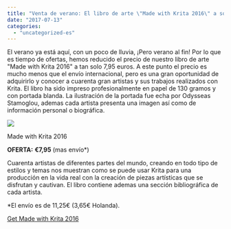 ```yaml
---
title: "Venta de verano: El libro de arte \"Made with Krita 2016\" a solo €7,95."
date: "2017-07-13"
categories: 
  - "uncategorized-es"
---
```


El verano ya está aquí, con un poco de lluvia, ¡Pero verano al fin! Por lo que es tiempo de ofertas, hemos reducido el precio de nuestro libro de arte "Made with Krita 2016" a tan solo 7,95 euros. A este punto el precio es mucho menos que el envío internacional, pero es una gran oportunidad de adquirirlo y conocer a cuarenta gran artistas y sus trabajos realizados con Krita. El libro ha sido impreso profesionalmente en papel de 130 gramos y con portada blanda. La ilustración de la portada fue echa por Odysseas Stamoglou, ademas cada artista presenta una imagen así como de información personal o biográfica.

<script src="https://gumroad.com/js/gumroad.js"></script>

![](/images/posts/2017/cover_small.png)

Made with Krita 2016

**OFERTA:** **€7,95** (mas envío\*)

Cuarenta artistas de diferentes partes del mundo, creando en todo tipo de estilos y temas nos muestran como se puede usar Krita para una producción en la vida real con la creación de piezas artísticas que se disfrutan y cautivan. El libro contiene ademas una sección bibliográfica de cada artista.

\*El envío es de 11,25€ (3,65€ Holanda).

[Get Made with Krita 2016](https://gum.co/LLUIt?wanted=true)
